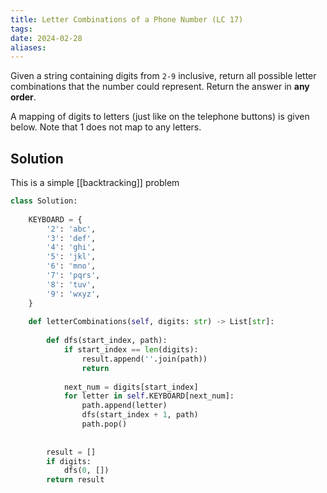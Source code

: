 ```yaml
---
title: Letter Combinations of a Phone Number (LC 17)
tags: 
date: 2024-02-28
aliases:
---
```

Given a string containing digits from `2-9` inclusive, return all possible letter combinations that the number could represent. Return the answer in **any order**.

A mapping of digits to letters (just like on the telephone buttons) is given below. Note that 1 does not map to any letters.

## Solution

This is a simple [[backtracking]] problem

```python
class Solution:
    
    KEYBOARD = {
        '2': 'abc',
        '3': 'def',
        '4': 'ghi',
        '5': 'jkl',
        '6': 'mno',
        '7': 'pqrs',
        '8': 'tuv',
        '9': 'wxyz',
    }
    
    def letterCombinations(self, digits: str) -> List[str]:
        
        def dfs(start_index, path):
            if start_index == len(digits):
                result.append(''.join(path))
                return
            
            next_num = digits[start_index]
            for letter in self.KEYBOARD[next_num]:
                path.append(letter)
                dfs(start_index + 1, path)
                path.pop()
            
            
        result = []
        if digits:
            dfs(0, [])
        return result
```